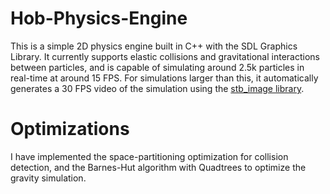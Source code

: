 # Hob-Physics-Engine

This is a simple 2D physics engine built in C++ with the SDL Graphics Library. It currently supports elastic collisions and gravitational interactions between particles, and is capable of simulating around 2.5k particles in real-time at around 15 FPS. For simulations larger than this, it automatically generates a 30 FPS video of the simulation using the [stb_image library](https://github.com/nothings/stb).

# Optimizations
I have implemented the space-partitioning optimization for collision detection, and the Barnes-Hut algorithm with Quadtrees to optimize the gravity simulation. 
